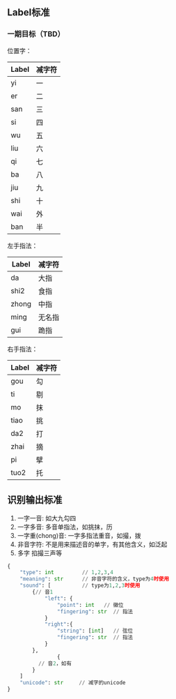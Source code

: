 

## Label标准

### 一期目标（TBD）

位置字：

| Label | 减字符 |
| ----- | ------ |
| yi    | 一     |
| er    | 二     |
| san   | 三     |
| si    | 四     |
| wu    | 五     |
| liu   | 六     |
| qi    | 七     |
| ba    | 八     |
| jiu   | 九     |
| shi   | 十     |
| wai   | 外     |
| ban   | 半     |

左手指法：

| Label | 减字符 |
| ----- | ------ |
| da    | 大指   |
| shi2  | 食指   |
| zhong | 中指   |
| ming  | 无名指 |
| gui   | 跪指   |

右手指法：

| Label | 减字符 |
| ----- | ------ |
| gou   | 勾     |
| ti    | 剔     |
| mo    | 抹     |
| tiao  | 挑     |
| da2   | 打     |
| zhai  | 摘     |
| pi    | 擘     |
| tuo2  | 托     |



## 识别输出标准

1. 一字一音: 如大九勾四
2. 一字多音: 多音单指法，如挑抹，历
3. 一字重(chong)音: 一字多指法重音，如撮，拨
4. 非音字符: 不是用来描述音的单字，有其他含义，如泛起
5. 多字 掐撮三声等

```python
{
    "type": int         // 1,2,3,4
    "meaning": str      // 非音字符的含义，type为4时使用
    "sound": [          // type为1,2,3时使用
        {// 音1
            "left": {
                "point": int   // 徽位
                "fingering": str  // 指法
            }
            "right":{
                "string": [int]   // 弦位
                "fingering": str  // 指法
            }
        },
				{
          // 音2，如有
        }
    ]
    "unicode": str     // 减字的unicode
}
```

